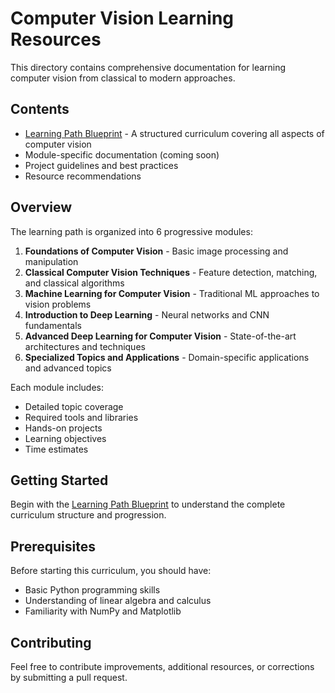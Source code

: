 # Computer Vision Learning Resources

This directory contains comprehensive documentation for learning computer vision from classical to modern approaches.

## Contents

- [Learning Path Blueprint](learning_path.md) - A structured curriculum covering all aspects of computer vision
- Module-specific documentation (coming soon)
- Project guidelines and best practices
- Resource recommendations

## Overview

The learning path is organized into 6 progressive modules:

1. **Foundations of Computer Vision** - Basic image processing and manipulation
2. **Classical Computer Vision Techniques** - Feature detection, matching, and classical algorithms
3. **Machine Learning for Computer Vision** - Traditional ML approaches to vision problems
4. **Introduction to Deep Learning** - Neural networks and CNN fundamentals
5. **Advanced Deep Learning for Computer Vision** - State-of-the-art architectures and techniques
6. **Specialized Topics and Applications** - Domain-specific applications and advanced topics

Each module includes:
- Detailed topic coverage
- Required tools and libraries
- Hands-on projects
- Learning objectives
- Time estimates

## Getting Started

Begin with the [Learning Path Blueprint](learning_path.md) to understand the complete curriculum structure and progression.

## Prerequisites

Before starting this curriculum, you should have:
- Basic Python programming skills
- Understanding of linear algebra and calculus
- Familiarity with NumPy and Matplotlib

## Contributing

Feel free to contribute improvements, additional resources, or corrections by submitting a pull request.